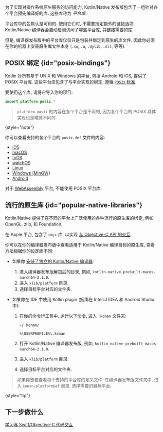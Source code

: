 [//]: # (title: 平台库)

为了实现对操作系统原生服务的访问能力, Kotlin/Native 发布版包含了一组针对各个平台预先编译好的库.
这些库称为 _平台库_.

平台库中的包默认是可用的. 使用它们时, 不需要指定额外的链接选项.
Kotlin/Native 编译器会自动检测访问了哪些平台库, 并链接需要的库.

但是, 编译器发布版中的平台库仅仅只是包装并绑定到原生的库文件.
因此你必须在你的机器上安装原生库文件本身 (`.so`, `.a`, `.dylib`, `.dll`, 等等).

## POSIX 绑定 {id="posix-bindings"}

Kotlin 对所有基于 UNIX 和 Windows 的平台, 包括 Android 和 iOS, 提供了 POSIX 平台库.
这些平台库包含了与平台实现的绑定, 遵循 [`POSIX` 标准](https://en.wikipedia.org/wiki/POSIX).

要使用这个库, 请将它导入你的项目:

```kotlin
import platform.posix.*
```

> `platform.posix` 的内容在各个平台是不同的, 因为各个平台的 POSIX 具体实现也是略微不同的.
>
{style="note"}

你可以查看支持的各个平台的 `posix.def` 文件的内容:

* [iOS](https://github.com/JetBrains/kotlin/tree/master/kotlin-native/platformLibs/src/platform/ios/posix.def)
* [macOS](https://github.com/JetBrains/kotlin/tree/master/kotlin-native/platformLibs/src/platform/osx/posix.def)
* [tvOS](https://github.com/JetBrains/kotlin/tree/master/kotlin-native/platformLibs/src/platform/tvos/posix.def)
* [watchOS](https://github.com/JetBrains/kotlin/tree/master/kotlin-native/platformLibs/src/platform/watchos/posix.def)
* [Linux](https://github.com/JetBrains/kotlin/tree/master/kotlin-native/platformLibs/src/platform/linux/posix.def)
* [Windows (MinGW)](https://github.com/JetBrains/kotlin/tree/master/kotlin-native/platformLibs/src/platform/mingw/posix.def)
* [Android](https://github.com/JetBrains/kotlin/tree/master/kotlin-native/platformLibs/src/platform/android/posix.def)

对于 [WebAssembly](wasm-overview.md) 平台, 不能使用 POSIX 平台库.

## 流行的原生库 {id="popular-native-libraries"}

Kotlin/Native 提供了在不同的平台上广泛使用的各种流行的原生库的绑定, 例如 OpenGL, zlib, 和 Foundation.

在 Apple 平台, 包含了 `objc` 库, 以实现 [与 Objective-C API 的交互](native-objc-interop.md).

你可以在你的编译器发布版中查看适用于 Kotlin/Native 编译目标的原生库,
查看方法根据你的设定而不同:

* 如果你 [安装了独立的 Kotlin/Native 编译器](native-get-started.md#download-and-install-the-compiler):

    1. 进入编译器发布版解包后的目录, 例如, `kotlin-native-prebuilt-macos-aarch64-2.1.0`.
    2. 进入 `klib/platform` 目录.
    3. 选择目标平台对应的文件夹.

* 如果你在 IDE 中使用 Kotlin plugin (捆绑在 IntelliJ IDEA 和 Android Studio 中):

    1. 在你的命令行工具中, 运行以下命令, 进入 `.konan` 文件夹:

       <tabs>
       <tab title="macOS and Linux">

       ```none
       ~/.konan/
       ```

       </tab>
       <tab title="Windows">

       ```none
       %\USERPROFILE%\.konan
       ```

       </tab>
       </tabs>

    2. 打开 Kotlin/Native 编译器发布版, 例如, `kotlin-native-prebuilt-macos-aarch64-2.1.0`.
    3. 进入 `klib/platform` 目录.
    4. 选择目标平台对应的文件夹.

> 如果你想要查看每个支持的平台库的定义文件: 在编译器发布版文件夹中, 进入 `konan/platformDef` 目录, 选择需要的目标平台.
>
{style="tip"}

## 下一步做什么

[学习与 Swift/Objective-C 代码交互](native-objc-interop.md)
